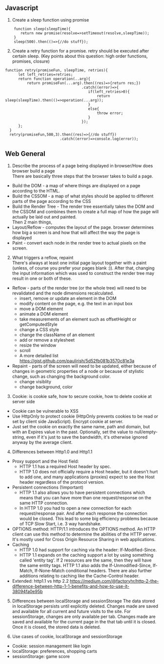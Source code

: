## Javascript

1. Create a sleep function using promise  
```
    function sleep(sleepTime){  
       return new promise(resolve=>setTimeout(resolve,sleepTime));  
    }  
    sleep(500).then(()=>{//do stuff});  
```    
2. Create a retry function for a promise. retry should be executed after certain sleep. (Key points about this question: high order functions, promises, closure)  
```
function retry(promiseFun, sleepTime, retries){  
      let left_retries=retries;  
      return function operation(..arg){  
          return promiseFun(...arg).then((res)=>{return res;})  
                                   .catch((error)=>{  
                                      if(left_retries>0){  
                                          return sleep(sleepTime).then(()=>operation(...arg));  
                                      }  
                                      else{  
                                          throw error;  
                                      }  
                                   });  
      };  
  }  
  retry(promiseFun,500,3).then((res)=>{//do stuff})  
                         .catch((error)=>console.log(error));  
  ``` 
 ## Web General  
   
 1. Describe the process of a page being displayed in browser/How does browser build a page  
    There are basically three steps that the browser takes to build a page.  
  - Build the DOM - a map of where things are displayed on a page according to the HTML.   
  - Build the CSSOM - a map of what styles should be applied to different parts of the page according to the CSS  
  - Build the Render Tree - The render tree essentially takes the DOM and the CSSOM and combines them to create a full map of how the page will actually be laid out and painted.  
    Then 2 main things,
- Layout/Reflow - computes the layout of the page. browser determines how big a screen is and how that will affect the way the page is displayed  
- Paint - convert each node in the render tree to actual pixels on the screen.  
  
 2. What triggers a reflow, repaint  
    There's always at least one initial page layout together with a paint (unless, of course you prefer your pages blank :)). After that, changing the input information which was used to construct the render tree may result in one or both of these.  
- Reflow - parts of the render tree (or the whole tree) will need to be revalidated and the node dimensions recalculated. 
  - insert, remove or update an element in the DOM
  - modify content on the page, e.g. the text in an input box
  - move a DOM element
  - animate a DOM element
  - take measurements of an element such as offsetHeight or getComputedStyle
  - change a CSS style
  - change the className of an element
  - add or remove a stylesheet
  - resize the window
  - scroll
  - A more detailed list https://gist.github.com/paulirish/5d52fb081b3570c81e3a
- Repaint - parts of the screen will need to be updated, either because of changes in geometric properties of a node or because of stylistic change, such as changing the background color. 
  - change visiblity
  - change background, color
  
3. Cookie: is cookie safe, how to secure cookie, how to delete cookie at server side
- Cookie can be vulnerable to XSS
- Use HttpOnly to protect cookie (HttpOnly prevents cookies to be read or set by client side JavaScript). Encrypt cookie at server.
- Just set the cookie on exactly the same name, path and domain, but with an Expires value in the past. Optionally, set the value to null/empty-string, even if it's just to save the bandwidth, it's otherwise ignored anyway by the average client.

4. Differences between Http1.0 and Http1.1
- Proxy support and the Host field:
  - HTTP 1.1 has a required Host header by spec.
  - HTTP 1.0 does not officially require a Host header, but it doesn't hurt to add one, and many applications (proxies) expect to see the Host header regardless of the protocol version.
- Persistent connections (!important)
  - HTTP 1.1 also allows you to have persistent connections which means that you can have more than one request/response on the same HTTP connection.
  - In HTTP 1.0 you had to open a new connection for each request/response pair. And after each response the connection would be closed. This lead to some big efficiency problems because of TCP Slow Start, i.e. 3 way handshake.
- OPTIONS method: HTTP/1.1 introduces the OPTIONS method. An HTTP client can use this method to determine the abilities of the HTTP server. It's mostly used for Cross Origin Resource Sharing in web applications.
- Caching
  - HTTP 1.0 had support for caching via the header: If-Modified-Since.
  - HTTP 1.1 expands on the caching support a lot by using something called 'entity tag'. If 2 resources are the same, then they will have the same entity tags. HTTP 1.1 also adds the If-Unmodified-Since, If-Match, If-None-Match conditional headers. There are also further additions relating to caching like the Cache-Control header.
- Extended: http1.1 vs http 2.2 https://medium.com/@factoryhr/http-2-the-difference-between-http-1-1-benefits-and-how-to-use-it-38094fa0e95b
  
5. Differences between localStorage and sessionStorage
The data stored in localStorage persists until explicitly deleted. Changes made are saved and available for all current and future visits to the site.
For sessionStorage, changes are only available per tab. Changes made are saved and available for the current page in the that tab until it is closed. Once it is closed, the stored data is deleted.

6. Use cases of cookie, localStorage and sessionStorage
- Cookie: session management like login
- localStorage: preferences, shopping carts
- sessionStorage: game score
